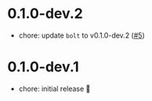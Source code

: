 # 0.1.0-dev.2

- chore: update `bolt` to v0.1.0-dev.2 ([#5](https://github.com/wolfenrain/bolt/pull/5))

# 0.1.0-dev.1

- chore: initial release 🎉
